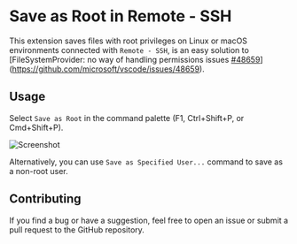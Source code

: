# Save as Root in Remote - SSH
This extension saves files with root privileges on Linux or macOS environments connected with `Remote - SSH`,
is an easy solution to [FileSystemProvider: no way of handling permissions issues [#48659](https://github.com/yy0931/save-as-root/issues/48659)](https://github.com/microsoft/vscode/issues/48659).

## Usage
Select `Save as Root` in the command palette (F1, Ctrl+Shift+P, or Cmd+Shift+P).

![Screenshot](https://raw.githubusercontent.com/yy0931/save-as-root/main/screenshot.gif)

Alternatively, you can use `Save as Specified User...` command to save as a non-root user.

## Contributing
If you find a bug or have a suggestion, feel free to open an issue or submit a pull request to the GitHub repository.
